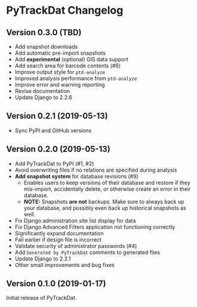 # PyTrackDat Changelog

## Version 0.3.0 (TBD)

 * Add snapshot downloads
 * Add automatic pre-import snapshots
 * Add **experimental** (optional) GIS data support
 * Add search area for barcode contents (#6)
 * Improve output style for `ptd-analyze`
 * Improved analysis performance from `ptd-analyze`
 * Improve error and warning reporting
 * Revise documentation
 * Update Django to 2.2.6

## Version 0.2.1 (2019-05-13)

 * Sync PyPI and GitHub versions

## Version 0.2.0 (2019-05-13)

 * Add PyTrackDat to PyPI (#1, #2)
 * Avoid overwriting files if no relations are specified during analysis
 * **Add snapshot system** for database revisions (#9)
   * Enables users to keep versions of their database and restore if they
     mis-import, accidentally delete, or otherwise create an error in their
     database.
   * **NOTE:** Snapshots **are not** backups. Make sure to always back up your
     database, and possibly even back up historical snapshots as well.
 * Fix Django administration site list display for data
 * Fix Django Advanced Filters application not functioning correctly
 * Significantly expand documentation
 * Fail earlier if design file is incorrect
 * Validate security of administrator passwords (#4)
 * Add `Generated by PyTrackDat` comments to generated files
 * Update Django to 2.2.1
 * Other small improvements and bug fixes

## Version 0.1.0 (2019-01-17)

Initial release of PyTrackDat.
